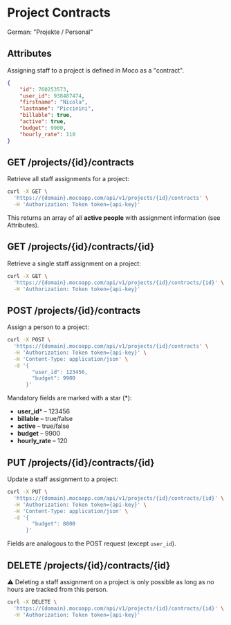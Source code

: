 # Project Contracts
German: "Projekte / Personal"

## Attributes

Assigning staff to a project is defined in Moco as a "contract".

```json
{       
    "id": 760253573,
    "user_id": 938487474,
    "firstname": "Nicola",
    "lastname": "Piccinini",
    "billable": true,
    "active": true,
    "budget": 9900,
    "hourly_rate": 110
}
```

## GET /projects/{id}/contracts

Retrieve all staff assignments for a project:

```bash
curl -X GET \
  'https://{domain}.mocoapp.com/api/v1/projects/{id}/contracts' \
  -H 'Authorization: Token token={api-key}'
```

This returns an array of all **active people** with assignment information (see Attributes).

## GET /projects/{id}/contracts/{id}

Retrieve a single staff assignment on a project:

```bash
curl -X GET \
  'https://{domain}.mocoapp.com/api/v1/projects/{id}/contracts/{id}' \
  -H 'Authorization: Token token={api-key}'
```

## POST /projects/{id}/contracts

Assign a person to a project:

```bash
curl -X POST \
  'https://{domain}.mocoapp.com/api/v1/projects/{id}/contracts' \
  -H 'Authorization: Token token={api-key}' \
  -H 'Content-Type: application/json' \
  -d '{
        "user_id": 123456,
        "budget": 9900
      }'
```

Mandatory fields are marked with a star (*):

* **user_id*** – 123456
* **billable** – true/false
* **active** – true/false
* **budget** – 9900
* **hourly_rate** – 120

## PUT /projects/{id}/contracts/{id}

Update a staff assignment to a project:

```bash
curl -X PUT \
  'https://{domain}.mocoapp.com/api/v1/projects/{id}/contracts/{id}' \
  -H 'Authorization: Token token={api-key}' \
  -H 'Content-Type: application/json' \
  -d '{
        "budget": 8800
      }'
```

Fields are analogous to the POST request (except `user_id`).

## DELETE /projects/{id}/contracts/{id}

⚠ Deleting a staff assignment on a project is only possible as long as no hours are tracked from this person.

```bash
curl -X DELETE \
  'https://{domain}.mocoapp.com/api/v1/projects/{id}/contracts/{id}' \
  -H 'Authorization: Token token={api-key}'
```
